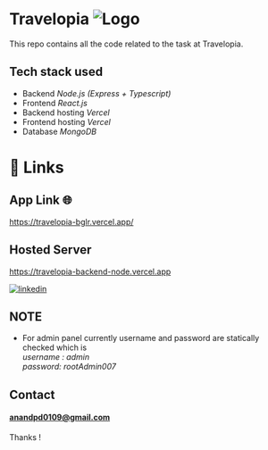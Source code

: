 
# Travelopia ![Logo](https://media.licdn.com/dms/image/D4E0BAQFMsymkPBSz2Q/company-logo_100_100/0/1688544121072?e=1697068800&v=beta&t=wFQF0QyQCFw7pqTgdn5yU-Id6UezYk-eCV7Up7zuIp4)


This repo contains all the code related to the task at Travelopia. 


## Tech stack used 

- Backend *Node.js (Express + Typescript)*
- Frontend *React.js*
- Backend hosting *Vercel*
- Frontend hosting *Vercel*
- Database *MongoDB*



# 🔗 Links
## App Link 🌐
https://travelopia-bglr.vercel.app/

## Hosted Server
https://travelopia-backend-node.vercel.app

[![linkedin](https://img.shields.io/badge/linkedin-0A66C2?style=for-the-badge&logo=linkedin&logoColor=white)](https://www.linkedin.com/in/ananddpd)


## NOTE
- For admin panel currently username and password are statically checked which is \
*username : admin* \
*password: rootAdmin007*







## Contact
#### anandpd0109@gmail.com


Thanks !
